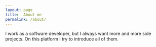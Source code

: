 ```yaml
---
layout: page
title:  About me
permalink: /about/
---
```


I work as a software developer, but I always want more and more side projects. On this platform I try to introduce all of them.

